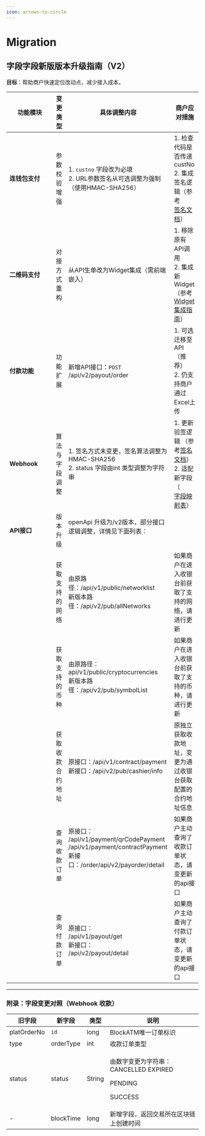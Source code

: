 ```yaml
---
icon: arrows-to-circle
---
```


# Migration

## 字段字段新版版本升级指南（V2）

**目标**：帮助商户快速定位改动点，减少接入成本。





<table><thead><tr><th width="105.78790283203125">功能模块</th><th>变更类型</th><th>具体调整内容</th><th>商户应对措施</th></tr></thead><tbody><tr><td><strong>连钱包支付</strong></td><td>参数校验增强</td><td>1. <code>custno</code> 字段改为必填<br>2. URL参数签名从可选调整为强制（使用HMAC-SHA256）<br></td><td>1. 检查代码是否传递custNo<br>2. 集成签名逻辑（参考<br><a href="https://www.notion.so/BTM-V5-0-0-1839e777a9dc80e08246c4d6d40205f8?pvs=21">签名文档</a>）</td></tr><tr><td><strong>二维码支付</strong></td><td>对接方式重构</td><td>从API生单改为Widget集成（需前端嵌入）</td><td>1. 移除原有API调用<br>2. 集成新Widget（参考<br><a href="https://www.notion.so/BTM-V5-0-0-1839e777a9dc80e08246c4d6d40205f8?pvs=21">Widget集成指南</a>）</td></tr><tr><td><strong>付款功能</strong></td><td>功能扩展</td><td>新增API接口：<code>POST</code> /api/v2/payout/order</td><td>1. 可选迁移至API（推荐）<br>2. 仍支持商户通过Excel上传<br></td></tr><tr><td><strong>Webhook</strong></td><td>算法与字段调整</td><td>1. 签名方式未变更，签名算法调整为HMAC-SHA256<br>2. status 字段由int 类型调整为字符串<br></td><td>1. 更新验签逻辑 （参考<a href="https://www.notion.so/BTM-V5-0-0-1839e777a9dc80e08246c4d6d40205f8?pvs=21">签名文档</a>）<br>2. 适配新字段（<br><a href="https://www.notion.so/BTM-V5-0-0-1839e777a9dc80e08246c4d6d40205f8?pvs=21">字段映射表</a>）</td></tr><tr><td><strong>API接口</strong></td><td>版本升级</td><td>openApi 升级为/v2版本，部分接口逻辑调整，详情见下面列表：<br><br></td><td></td></tr><tr><td></td><td>获取支持的网络</td><td>由原路径：/api/v1/public/networklist<br>新版本路径：/api/v2/pub/allNetworks<br></td><td>如果商户在进入收银台前获取了支持的网络，请进行更新</td></tr><tr><td></td><td>获取支持的币种</td><td>由原路径：api/v1/public/cryptocurrencies<br>新版本路径：/api/v2/pub/symbolList<br></td><td>如果商户在进入收银台前获取了支持的币种，请进行更新</td></tr><tr><td></td><td>获取收款合约地址</td><td>原接口：/api/v1/contract/payment<br>新接口：/api/v2/pub/cashier/info<br></td><td>原独立获取收款地址，变更为通过收银台获取配置的合约地址信息</td></tr><tr><td></td><td>查询收款订单</td><td>原接口：<br>/api/v1/payment/qrCodePayment<br>/api/v1/payment/contractPayment<br>新接口：/order/api/v2/payorder/detail<br><br><br></td><td>如果商户主动查询了收款订单状态，请变更新的api接口</td></tr><tr><td></td><td>查询付款订单</td><td>原接口：<br>/api/v1/payout/get<br>新接口：<br>/api/v2/payout/detail<br></td><td>如果商户主动查询了付款订单状态，请变更新的api接口</td></tr></tbody></table>



***

### 附录：字段变更对照（Webhook 收款）

| 旧字段         | 新字段       | 类型     | 说明                                                                 |
| ----------- | --------- | ------ | ------------------------------------------------------------------ |
| platOrderNo | `id`      | long   | BlockATM唯一订单标识                                                     |
| type        | orderType | int    | 收款订单类型                                                             |
| status      | status    | String | <p>由数字变更为字符串：<br>CANCELLED EXPIRED</p><p>PENDING</p><p>SUCCESS</p> |
| -           | blockTime | long   | 新增字段，返回交易所在区块链上创建时间                                                |

